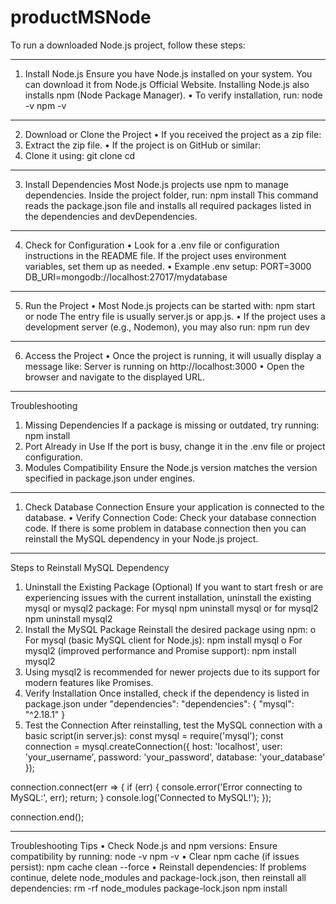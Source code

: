 # productMSNode
To run a downloaded Node.js project, follow these steps:
________________________________________
1. Install Node.js
Ensure you have Node.js installed on your system. You can download it from Node.js Official Website. Installing Node.js also installs npm (Node Package Manager).
•	To verify installation, run:
node -v
npm -v
________________________________________
2. Download or Clone the Project
•	If you received the project as a zip file:
1.   Extract the zip file.
•	If the project is on GitHub or similar:
1.   Clone it using:
git clone <repository-url>
cd <project-folder>
________________________________________
3. Install Dependencies
Most Node.js projects use npm to manage dependencies. Inside the project folder, run:
npm install
This command reads the package.json file and installs all required packages listed in the dependencies and devDependencies.
________________________________________
4. Check for Configuration
•	Look for a .env file or configuration instructions in the README file. If the project uses environment variables, set them up as needed.
•	Example .env setup:
PORT=3000
DB_URI=mongodb://localhost:27017/mydatabase
________________________________________
5. Run the Project
•	Most Node.js projects can be started with:
npm start
or
node <entry-file>
The entry file is usually server.js or app.js.
•	If the project uses a development server (e.g., Nodemon), you may also run:
npm run dev
________________________________________
6. Access the Project
•	Once the project is running, it will usually display a message like:
Server is running on http://localhost:3000
•	Open the browser and navigate to the displayed URL.
________________________________________
Troubleshooting
1.   Missing Dependencies If a package is missing or outdated, try running:
npm install <package-name>
2.   Port Already in Use If the port is busy, change it in the .env file or project configuration.
3.   Modules Compatibility Ensure the Node.js version matches the version specified in package.json under engines.
________________________________________
1. Check Database Connection
Ensure your application is connected to the database.
•	Verify Connection Code: Check your database connection code.
If there is some problem in database connection then  you can reinstall the MySQL dependency in your Node.js project.
________________________________________
Steps to Reinstall MySQL Dependency
1.   Uninstall the Existing Package (Optional) If you want to start fresh or are experiencing issues with the current installation, uninstall the existing mysql or mysql2 package:
For mysql
npm uninstall mysql
or for mysql2
npm uninstall mysql2
2.   Install the MySQL Package Reinstall the desired package using npm:
o    For mysql (basic MySQL client for Node.js):
npm install mysql
o    For mysql2 (improved performance and Promise support):
npm install mysql2
3.   Using mysql2 is recommended for newer projects due to its support for modern features like Promises.
4.   Verify Installation Once installed, check if the dependency is listed in package.json under "dependencies":
"dependencies": {
  "mysql": "^2.18.1"
}
5.   Test the Connection After reinstalling, test the MySQL connection with a basic script(in server.js):
const mysql = require('mysql');
const connection = mysql.createConnection({
  host: 'localhost',
  user: 'your_username',
  password: 'your_password',
  database: 'your_database'
});
 
connection.connect(err => {
  if (err) {
    console.error('Error connecting to MySQL:', err);
    return;
  }
  console.log('Connected to MySQL!');
});
 
connection.end();
________________________________________
Troubleshooting Tips
•	Check Node.js and npm versions: Ensure compatibility by running:
node -v
npm -v
•	Clear npm cache (if issues persist):
npm cache clean --force
•	Reinstall dependencies: If problems continue, delete node_modules and package-lock.json, then reinstall all dependencies:
rm -rf node_modules package-lock.json
npm install
 

